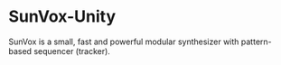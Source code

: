 # SunVox-Unity
SunVox is a small, fast and powerful modular synthesizer with pattern-based sequencer (tracker).
